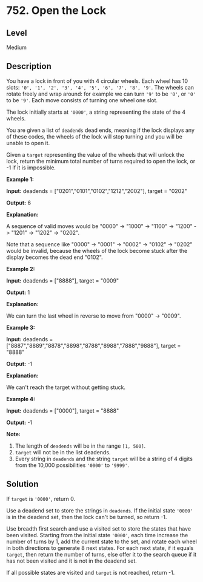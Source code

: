 # 752. Open the Lock
## Level
Medium

## Description
You have a lock in front of you with 4 circular wheels. Each wheel has 10 slots: `'0', '1', '2', '3', '4', '5', '6', '7', '8', '9'`. The wheels can rotate freely and wrap around: for example we can turn `'9'` to be `'0'`, or `'0'` to be `'9'`. Each move consists of turning one wheel one slot.

The lock initially starts at `'0000'`, a string representing the state of the 4 wheels.

You are given a list of `deadends` dead ends, meaning if the lock displays any of these codes, the wheels of the lock will stop turning and you will be unable to open it.

Given a `target` representing the value of the wheels that will unlock the lock, return the minimum total number of turns required to open the lock, or -1 if it is impossible.

**Example 1:**

**Input:** deadends = ["0201","0101","0102","1212","2002"], target = "0202"

**Output:** 6

**Explanation:**

A sequence of valid moves would be "0000" -> "1000" -> "1100" -> "1200" -> "1201" -> "1202" -> "0202".

Note that a sequence like "0000" -> "0001" -> "0002" -> "0102" -> "0202" would be invalid, because the wheels of the lock become stuck after the display becomes the dead end "0102".

**Example 2:**

**Input:** deadends = ["8888"], target = "0009"

**Output:** 1

**Explanation:**

We can turn the last wheel in reverse to move from "0000" -> "0009".

**Example 3:**

**Input:** deadends = ["8887","8889","8878","8898","8788","8988","7888","9888"], target = "8888"

**Output:** -1

**Explanation:**

We can't reach the target without getting stuck.

**Example 4:**

**Input:** deadends = ["0000"], target = "8888"

**Output:** -1

**Note:**
1. The length of `deadends` will be in the range `[1, 500]`.
2. `target` will not be in the list deadends.
3. Every string in `deadends` and the string `target` will be a string of 4 digits from the 10,000 possibilities `'0000'` to `'9999'`.

## Solution
If `target` is `'0000'`, return 0.

Use a deadend set to store the strings in `deadends`. If the initial state `'0000'` is in the deadend set, then the lock can't be turned, so return -1.

Use breadth first search and use a visited set to store the states that have been visited. Starting from the initial state `'0000'`, each time increase the number of turns by 1, add the current state to the set, and rotate each wheel in both directions to generate 8 next states. For each next state, if it equals `target`, then return the number of turns, else offer it to the search queue if it has not been visited and it is not in the deadend set.

If all possible states are visited and `target` is not reached, return -1.
